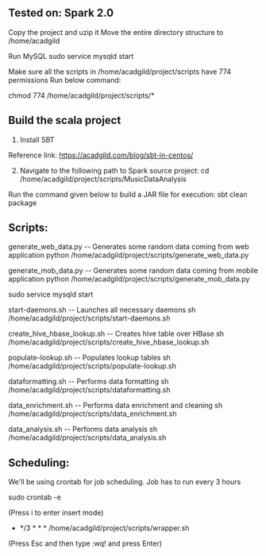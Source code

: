 Tested on: Spark 2.0
-----------------------

Copy the project and uzip it
Move the entire directory structure to /home/acadgild

Run MySQL
sudo service mysqld start

Make sure all the scripts in /home/acadgild/project/scripts have  774 permissions
Run below command:

chmod 774 /home/acadgild/project/scripts/*

Build the scala project
-----------------------
1. Install SBT

Reference link:
https://acadgild.com/blog/sbt-in-centos/

2. Navigate to the following path to Spark source project:
cd /home/acadgild/project/scripts/MusicDataAnalysis

Run the command given below to build a JAR file for execution:
sbt clean package


Scripts:
--------
generate_web_data.py -- Generates some random data coming from web application
python /home/acadgild/project/scripts/generate_web_data.py

generate_mob_data.py -- Generates some random data coming from mobile application
python /home/acadgild/project/scripts/generate_mob_data.py

sudo service mysqld start

start-daemons.sh -- Launches all necessary daemons
sh /home/acadgild/project/scripts/start-daemons.sh

create_hive_hbase_lookup.sh -- Creates hive table over HBase
sh /home/acadgild/project/scripts/create_hive_hbase_lookup.sh

populate-lookup.sh -- Populates lookup tables
sh /home/acadgild/project/scripts/populate-lookup.sh

dataformatting.sh -- Performs data formatting
sh /home/acadgild/project/scripts/dataformatting.sh

data_enrichment.sh -- Performs data enrichment and cleaning
sh /home/acadgild/project/scripts/data_enrichment.sh

data_analysis.sh -- Performs data analysis
sh /home/acadgild/project/scripts/data_analysis.sh

Scheduling:
-----------
We'll be using crontab for job scheduling.
Job has to run every 3 hours

sudo crontab -e

(Press i to enter insert mode)

* */3 * * * /home/acadgild/project/scripts/wrapper.sh

(Press Esc and then type :wq! and press Enter)
